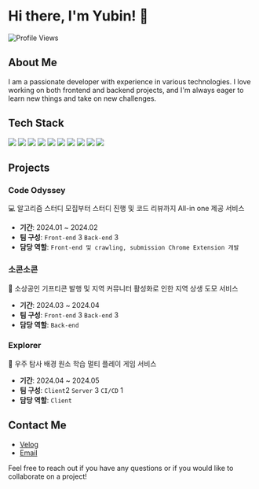 # Hi there, I'm Yubin! 👋

![Profile Views](https://komarev.com/ghpvc/?username=yourusername)

## About Me

I am a passionate developer with experience in various technologies. I love working on both frontend and backend projects, and I'm always eager to learn new things and take on new challenges.

## Tech Stack

<img src="https://img.shields.io/badge/react-61DAFB?style=for-the-badge&logo=react&logoColor=black">
<img src="https://img.shields.io/badge/javascript-F7DF1E?style=for-the-badge&logo=javascript&logoColor=black">
<img src="https://img.shields.io/badge/vue.js-4FC08D?style=for-the-badge&logo=vue.js&logoColor=white">
<img src="https://img.shields.io/badge/JAVA-007396?style=for-the-badge&logo=java&logoColor=white">
<img src="https://img.shields.io/badge/Spring-6DB33F?style=for-the-badge&logo=Spring&logoColor=white">
<img src="https://img.shields.io/badge/Django-092E20?style=for-the-badge&logo=django&logoColor=white">
<img src="https://img.shields.io/badge/Python-3776AB?style=for-the-badge&logo=python&logoColor=white">
<img src="https://img.shields.io/badge/mysql-4479A1?style=for-the-badge&logo=mysql&logoColor=white">
<img src="https://img.shields.io/badge/C%23-239120?style=for-the-badge&logo=c-sharp&logoColor=white">
<img src="https://img.shields.io/badge/Unity-000000?style=for-the-badge&logo=unity&logoColor=white">

## Projects

### **Code Odyssey**

<aside>
💻 알고리즘 스터디 모집부터 스터디 진행 및 코드 리뷰까지 All-in one 제공 서비스
</aside>

- **기간**: 2024.01 ~ 2024.02
- **팀 구성**: `Front-end` 3 `Back-end` 3
- **담당 역할**: `Front-end 및 crawling, submission Chrome Extension 개발`

### **소콘소콘**

<aside>
🎁 소상공인 기프티콘 발행 및 지역 커뮤니터 활성화로 인한 지역 상생 도모 서비스
</aside>

- **기간**: 2024.03 ~ 2024.04
- **팀 구성**: `Front-end` 3 `Back-end` 3
- **담당 역할**: `Back-end`

### **Explorer**

<aside>
🚀 우주 탐사 배경 원소 학습 멀티 플레이 게임 서비스
</aside>

- **기간**: 2024.04 ~ 2024.05
- **팀 구성**: `Client`2 `Server` 3 `CI/CD` 1
- **담당 역할**: `Client`

## Contact Me

- [Velog](https://velog.io/@lolo1o/posts)
- [Email](mailto:nrbnov28@gmail.com)

Feel free to reach out if you have any questions or if you would like to collaborate on a project!
